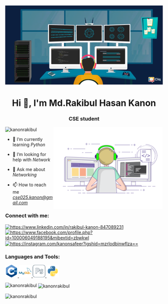 ![logo](https://github.com/KanonRakibul/KanonRakibul/blob/main/networking%20cover.gif)
<h1 align="center">Hi 👋, I'm Md.Rakibul Hasan Kanon</h1>
<h3 align="center">CSE student</h3>
<img align="right" alt="Coding" width="350" src="https://github.com/KanonRakibul/KanonRakibul/blob/main/networking%20backg.gif">
<p align="left"> <img src="https://komarev.com/ghpvc/?username=kanonrakibul&label=Profile%20views&color=0e75b6&style=flat" alt="kanonrakibul" /> </p>

- 🌱 I’m currently learning *Python*

- 🤝 I’m looking for help with *Network*

- 💬 Ask me about *Networking*

- 📫 How to reach me *cse025.kanon@gmail.com*

<h3 align="left">Connect with me:</h3>
<p align="left">
<a href="https://linkedin.com/in/https://www.linkedin.com/in/rakibul-kanon-847089231" target="blank"><img align="center" src="https://raw.githubusercontent.com/rahuldkjain/github-profile-readme-generator/master/src/images/icons/Social/linked-in-alt.svg" alt="https://www.linkedin.com/in/rakibul-kanon-847089231" height="30" width="40" /></a>
<a href="https://fb.com/https://www.facebook.com/profile.php?id=100006049188195&mibextid=zbwkwl" target="blank"><img align="center" src="https://raw.githubusercontent.com/rahuldkjain/github-profile-readme-generator/master/src/images/icons/Social/facebook.svg" alt="https://www.facebook.com/profile.php?id=100006049188195&mibextid=zbwkwl" height="30" width="40" /></a>
<a href="https://instagram.com/https://instagram.com/kanonsafeer?igshid=mzrlodbinwflza==" target="blank"><img align="center" src="https://raw.githubusercontent.com/rahuldkjain/github-profile-readme-generator/master/src/images/icons/Social/instagram.svg" alt="https://instagram.com/kanonsafeer?igshid=mzrlodbinwflza==" height="30" width="40" /></a>
</p>

<h3 align="left">Languages and Tools:</h3>
<p align="left"> <a href="https://www.w3schools.com/cpp/" target="_blank" rel="noreferrer"> <img src="https://raw.githubusercontent.com/devicons/devicon/master/icons/cplusplus/cplusplus-original.svg" alt="cplusplus" width="40" height="40"/> </a> <a href="https://www.mysql.com/" target="_blank" rel="noreferrer"> <img src="https://raw.githubusercontent.com/devicons/devicon/master/icons/mysql/mysql-original-wordmark.svg" alt="mysql" width="40" height="40"/> </a> <a href="https://www.photoshop.com/en" target="_blank" rel="noreferrer"> <img src="https://raw.githubusercontent.com/devicons/devicon/master/icons/photoshop/photoshop-line.svg" alt="photoshop" width="40" height="40"/> </a> <a href="https://www.python.org" target="_blank" rel="noreferrer"> <img src="https://raw.githubusercontent.com/devicons/devicon/master/icons/python/python-original.svg" alt="python" width="40" height="40"/> </a> </p>

<p><img align="left" src="https://github-readme-stats.vercel.app/api/top-langs?username=kanonrakibul&show_icons=true&locale=en&layout=compact" alt="kanonrakibul" /></p>

<p>&nbsp;<img align="center" src="https://github-readme-stats.vercel.app/api?username=kanonrakibul&show_icons=true&locale=en" alt="kanonrakibul" /></p>

<p><img align="center" src="https://github-readme-streak-stats.herokuapp.com/?user=kanonrakibul&" alt="kanonrakibul" /></p>
